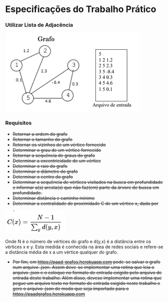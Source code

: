 # Especificações do Trabalho Prático

### Utilizar __Lista de Adjacência__

![Exemplo1](assets/exemplos/ex1.png)

### Requisitos
- ~~Retornar a ordem do grafo~~
- ~~Retornar o tamanho do grafo~~
- ~~Retornar os vizinhos de um vértice fornecido~~
- ~~Determinar o grau de um vértice fornecido~~
- ~~Retornar a sequência de graus do grafo~~
- ~~Determinar a excentricidade de um vértice~~
- ~~Determinar o raio do grafo~~
- ~~Determinar o diâmetro do grafo~~
- ~~Determinar o centro do grafo~~
- ~~Determinar a sequência de vértices visitados na busca em profundidade e
informar a(s) aresta(s) que não faz(em) parte da árvore de busca em profundidade.~~
- ~~Determinar distância e caminho mínimo~~
- ~~Determinar a centralidade de proximidade C de um vértice x, dada por~~

![Exemplo2](assets/exemplos/ex2.png)

Onde N é o número de vértices do grafo e d(y,x) é a distância entre os vértices x e
y. Esta medida é conhecida na área de redes sociais e refere-se a distância média de x a
um vértice qualquer do grafo.
- ~~Por fim, em https://paad-grafos.herokuapp.com pode-se salvar o grafo num
arquivo .json. Assim deve-se implementar uma rotina que leia o arquivo .json e o coloque
no formato de entrada exigido pelo arquivo de entrada deste trabalho. Além disso, devese implementar uma rotina que pegue um arquivo texto no formato de entrada exigido
neste trabalho e gere o arquivo .json de modo que seja importado para o https://paadgrafos.herokuapp.com~~

